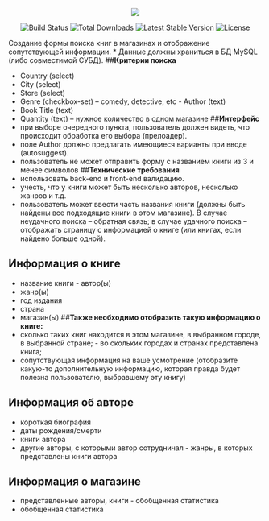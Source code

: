 <p align="center"><img src="https://laravel.com/assets/img/components/logo-laravel.svg"></p>

<p align="center">
<a href="https://travis-ci.org/laravel/framework"><img src="https://travis-ci.org/laravel/framework.svg" alt="Build Status"></a>
<a href="https://packagist.org/packages/laravel/framework"><img src="https://poser.pugx.org/laravel/framework/d/total.svg" alt="Total Downloads"></a>
<a href="https://packagist.org/packages/laravel/framework"><img src="https://poser.pugx.org/laravel/framework/v/stable.svg" alt="Latest Stable Version"></a>
<a href="https://packagist.org/packages/laravel/framework"><img src="https://poser.pugx.org/laravel/framework/license.svg" alt="License"></a>
</p>

Создание формы поиска книг в магазинах и отображение сопутствующей информации. * Данные должны храниться в БД MySQL (либо совместимой СУБД).
##**Критерии поиска**
- Country (select)
- City (select)
- Store (select)
- Genre (checkbox-set) – comedy, detective, etc - Author (text)
- Book Title (text)
- Quantity (text) – нужное количество в одном магазине
##**Интерфейс**
- при выборе очередного пункта, пользователь должен видеть, что происходит обработка его выбора (прелоадер).
- поле Author должно предлагать имеющиеся варианты при вводе (autosuggest).
- пользователь не может отправить форму с названием книги из 3 и менее символов
##**Технические требования**
- использовать back-end и front-end валидацию.
- учесть, что у книги может быть несколько авторов, несколько жанров и т.д.
- пользователь может ввести часть названия книги (должны быть найдены все подходящие книги в этом магазине).
В случае неудачного поиска – обратная связь; в случае удачного поиска – отображать страницу с информацией о книге (или книгах, если найдено больше одной).
## **Информация о книге**
- название книги - автор(ы)
- жанр(ы)
- год издания
- страна
- магазин(ы)
##**Также необходимо отобразить такую информацию о книге:**
- сколько таких книг находится в этом магазине, в выбранном городе, в выбранной стране; - во скольких городах и странах представлена книга;
- сопутствующая информация на ваше усмотрение (отобразите какую-то дополнительную информацию, которая правда будет полезна пользователю, выбравшему эту книгу)
## **Информация об авторе**
- короткая биография
- даты рождения/смерти
- книги автора
- другие авторы, с которыми автор сотрудничал - жанры, в которых представлены книги автора
## **Информация о магазине**
- представленные авторы, книги - обобщенная статистика
- обобщенная статистика